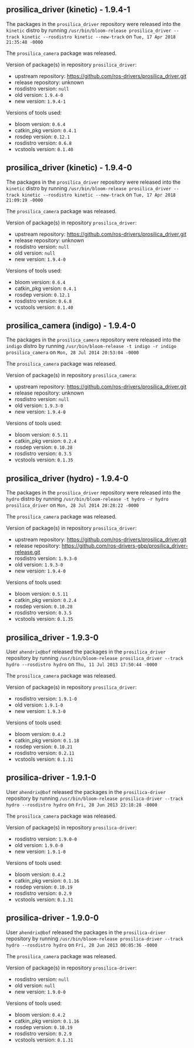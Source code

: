 ## prosilica_driver (kinetic) - 1.9.4-1

The packages in the `prosilica_driver` repository were released into the `kinetic` distro by running `/usr/bin/bloom-release prosilica_driver --track kinetic --rosdistro kinetic --new-track` on `Tue, 17 Apr 2018 21:35:48 -0000`

The `prosilica_camera` package was released.

Version of package(s) in repository `prosilica_driver`:

- upstream repository: https://github.com/ros-drivers/prosilica_driver.git
- release repository: unknown
- rosdistro version: `null`
- old version: `1.9.4-0`
- new version: `1.9.4-1`

Versions of tools used:

- bloom version: `0.6.4`
- catkin_pkg version: `0.4.1`
- rosdep version: `0.12.1`
- rosdistro version: `0.6.8`
- vcstools version: `0.1.40`


## prosilica_driver (kinetic) - 1.9.4-0

The packages in the `prosilica_driver` repository were released into the `kinetic` distro by running `/usr/bin/bloom-release prosilica_driver --track kinetic --rosdistro kinetic --new-track` on `Tue, 17 Apr 2018 21:09:19 -0000`

The `prosilica_camera` package was released.

Version of package(s) in repository `prosilica_driver`:

- upstream repository: https://github.com/ros-drivers/prosilica_driver.git
- release repository: unknown
- rosdistro version: `null`
- old version: `null`
- new version: `1.9.4-0`

Versions of tools used:

- bloom version: `0.6.4`
- catkin_pkg version: `0.4.1`
- rosdep version: `0.12.1`
- rosdistro version: `0.6.8`
- vcstools version: `0.1.40`


## prosilica_camera (indigo) - 1.9.4-0

The packages in the `prosilica_camera` repository were released into the `indigo` distro by running `/usr/bin/bloom-release -t indigo -r indigo prosilica_camera` on `Mon, 28 Jul 2014 20:53:04 -0000`

The `prosilica_camera` package was released.

Version of package(s) in repository `prosilica_camera`:
- upstream repository: https://github.com/ros-drivers/prosilica_driver.git
- release repository: unknown
- rosdistro version: `null`
- old version: `1.9.3-0`
- new version: `1.9.4-0`

Versions of tools used:
- bloom version: `0.5.11`
- catkin_pkg version: `0.2.4`
- rosdep version: `0.10.28`
- rosdistro version: `0.3.5`
- vcstools version: `0.1.35`


## prosilica_driver (hydro) - 1.9.4-0

The packages in the `prosilica_driver` repository were released into the `hydro` distro by running `/usr/bin/bloom-release -t hydro -r hydro prosilica_driver` on `Mon, 28 Jul 2014 20:28:22 -0000`

The `prosilica_camera` package was released.

Version of package(s) in repository `prosilica_driver`:
- upstream repository: https://github.com/ros-drivers/prosilica_driver.git
- release repository: https://github.com/ros-drivers-gbp/prosilica_driver-release.git
- rosdistro version: `1.9.3-0`
- old version: `1.9.3-0`
- new version: `1.9.4-0`

Versions of tools used:
- bloom version: `0.5.11`
- catkin_pkg version: `0.2.4`
- rosdep version: `0.10.28`
- rosdistro version: `0.3.5`
- vcstools version: `0.1.35`


## prosilica_driver - 1.9.3-0

User `ahendrix@bof` released the packages in the `prosilica_driver` repository by running `/usr/bin/bloom-release prosilica_driver --track hydro --rosdistro hydro` on `Thu, 11 Jul 2013 17:50:44 -0000`

The `prosilica_camera` package was released.

Version of package(s) in repository `prosilica_driver`:
- rosdistro version: `1.9.1-0`
- old version: `1.9.1-0`
- new version: `1.9.3-0`

Versions of tools used:
- bloom version: `0.4.2`
- catkin_pkg version: `0.1.18`
- rosdep version: `0.10.21`
- rosdistro version: `0.2.11`
- vcstools version: `0.1.31`


## prosilica-driver - 1.9.1-0

User `ahendrix@bof` released the packages in the `prosilica-driver` repository by running `/usr/bin/bloom-release prosilica-driver --track hydro --rosdistro hydro` on `Fri, 28 Jun 2013 23:18:28 -0000`

The `prosilica_camera` package was released.

Version of package(s) in repository `prosilica-driver`:
- rosdistro version: `1.9.0-0`
- old version: `1.9.0-0`
- new version: `1.9.1-0`

Versions of tools used:
- bloom version: `0.4.2`
- catkin_pkg version: `0.1.16`
- rosdep version: `0.10.19`
- rosdistro version: `0.2.9`
- vcstools version: `0.1.31`


## prosilica-driver - 1.9.0-0

User `ahendrix@bof` released the packages in the `prosilica-driver` repository by running `/usr/bin/bloom-release prosilica-driver --track hydro --rosdistro hydro` on `Fri, 28 Jun 2013 00:05:36 -0000`

The `prosilica_camera` package was released.

Version of package(s) in repository `prosilica-driver`:
- rosdistro version: `null`
- old version: `null`
- new version: `1.9.0-0`

Versions of tools used:
- bloom version: `0.4.2`
- catkin_pkg version: `0.1.16`
- rosdep version: `0.10.19`
- rosdistro version: `0.2.9`
- vcstools version: `0.1.31`


